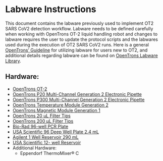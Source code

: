 # Labware Instructions
This document contains the labware  previously used to implement OT2 SARS CoV2 detection workflow. Labware needs to be defined carefully when working with OpenTrons OT-2 liquid handling robot and changes to labware requires the user to update the protocol scripts and the labwares used during the execution of OT2 SARS CoV2 runs. Here is a general [OpenTrons’ Guideline](https://support.opentrons.com/en/articles/3137426-what-labware-can-i-use-with-the-ot-2) for utilizing labware for users new to OT2, and additional details regarding labware can be found on [OpenTrons Labware Library](https://labware.opentrons.com/).

## Hardware:
- [OpenTrons OT-2](https://opentrons.com/ot-2)
- [OpenTrons P20 Multi-Channel Generation 2 Electronic Pipette](https://opentrons.com/pipettes)
- [OpenTrons P300 Multi-Channel Generation 2 Electronic Pipette](https://opentrons.com/pipettes)
- [OpenTrons Temperature Module Generation 2](https://opentrons.com/modules#temperature)
- [OpenTrons Magnetic Module Generation 1](https://opentrons.com/modules#magnetic)
- [OpenTrons 20 µL Filter Tips](https://shop.opentrons.com/collections/opentrons-tips/products/opentrons-20ul-filter-tips)
- [OpenTrons 200 µL Filter Tips](https://shop.opentrons.com/collections/opentrons-tips/products/opentrons-200ul-filter-tips)
- [Bio-Rad 96-well PCR Plate](https://www.bio-rad.com/en-us/sku/hsp9601-hard-shell-96-well-pcr-plates-low-profile-thin-wall-skirted-white-clear?ID=hsp9601)
- [USA Scientific 96 Deep Well Plate 2.4 mL](https://www.usascientific.com/plateone-96-deep-well-2ml/p/PlateOne-96-Deep-Well-2mL)
- [Agilent 1 Well Reservoir 290 mL](https://www.agilent.com/store/en_US/Prod-201252-100/201252-100)
- [USA Scientific 12- well Reservoir](https://www.usascientific.com/12-channel-automation-reservoir/p/1061-8150)
- Additional Hardware:
    - Eppendorf ThermoMixer® C
